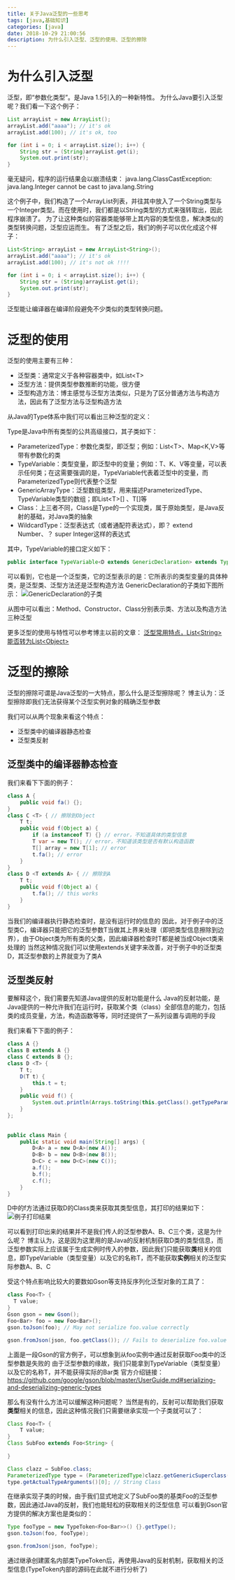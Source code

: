 ```yaml
---
title: 关于Java泛型的一些思考
tags: [java,基础知识]
categories: [java]
date: 2018-10-29 21:00:56
description: 为什么引入泛型、泛型的使用、泛型的擦除
---
```


# 为什么引入泛型

泛型，即“参数化类型”。是Java 1.5引入的一种新特性。
为什么Java要引入泛型呢？我们看一下这个例子：
```java
List arrayList = new ArrayList();
arrayList.add("aaaa"); // it's ok
arrayList.add(100); // it's ok, too

for (int i = 0; i < arrayList.size(); i++) {
	String str = (String)arrayList.get(i);
	System.out.print(str);
}
```

毫无疑问，程序的运行结果会以崩溃结束：
java.lang.ClassCastException: java.lang.Integer cannot be cast to java.lang.String

这个例子中，我们构造了一个ArrayList列表，并往其中放入了一个String类型与一个Integer类型。而在使用时，我们都是以String类型的方式来强转取出，因此程序崩溃了。
为了让这种类似的容器类能够带上其内容的类型信息，解决类似的类型转换问题，泛型应运而生。
有了泛型之后，我们的例子可以优化成这个样子：
```java
List<String> arrayList = new ArrayList<String>();
arrayList.add("aaaa"); // it's ok
arrayList.add(100); // it's not ok !!!!

for (int i = 0; i < arrayList.size(); i++) {
	String str = (String)arrayList.get(i);
	System.out.print(str);
}
```

泛型能让编译器在编译阶段避免不少类似的类型转换问题。

# 泛型的使用

泛型的使用主要有三种：
- 泛型类：通常定义于各种容器类中，如List&lt;T&gt;
- 泛型方法：提供类型参数推断的功能，很方便
- 泛型构造方法：博主感觉与泛型方法类似，只是为了区分普通方法与构造方法，因此有了泛型方法与泛型构造方法

从Java的Type体系中我们可以看出三种泛型的定义：

Type是Java中所有类型的公共高级接口，其子类如下：
- ParameterizedType：参数化类型，即泛型；例如：List&lt;T&gt;、Map&lt;K,V&gt;等带有参数化的类
- TypeVariable：类型变量，即泛型中的变量；例如：T、K、V等变量，可以表示任何类；在这需要强调的是，TypeVariable代表着泛型中的变量，而ParameterizedType则代表整个泛型
- GenericArrayType：泛型数组类型，用来描述ParameterizedType、TypeVariable类型的数组；即List&lt;T&gt;[] 、T[]等
- Class：上三者不同，Class是Type的一个实现类，属于原始类型，是Java反射的基础，对Java类的抽象
- WildcardType：泛型表达式（或者通配符表达式），即？ extend Number、？ super Integer这样的表达式

其中，TypeVariable的接口定义如下：
```java
public interface TypeVariable<D extends GenericDeclaration> extends Type {
```

可以看到，它也是一个泛型类，它的泛型表示的是：它所表示的类型变量的具体种类，是泛型类、泛型方法还是泛型构造方法
GenericDeclaration的子类如下图所示：
![GenericDeclaration的子类](1.png)

从图中可以看出：Method、Constructor、Class分别表示类、方法以及构造方法三种泛型

更多泛型的使用与特性可以参考博主以前的文章：
[泛型常用特点，List&lt;String&gt;能否转为List&lt;Object&gt;](/2016/03/22/关于一些基础的Java问题的解答（七）/#泛型常用特点，List-lt-String-gt-能否转为List-lt-Object-gt)

# 泛型的擦除

泛型的擦除可谓是Java泛型的一大特点，那么什么是泛型擦除呢？
博主认为：泛型擦除即我们无法获得某个泛型实例对象的精确泛型参数

我们可以从两个现象来看这个特点：
- 泛型类中的编译器静态检查
- 泛型类反射

## 泛型类中的编译器静态检查

我们来看下下面的例子：
```java
class A {  
    public void fa() {};  
}  
class C <T> { // 擦除到Object  
    T t;  
    public void f(Object a) {  
        if (a instanceof T) {} // error，不知道具体的类型信息  
        T var = new T(); // error，不知道该类型是否有默认构造函数  
        T[] array = new T[1]; // error    
        t.fa(); // error  
    }  
}
class D <T extends A> { // 擦除到A  
    T t;  
    public void f(Object a) {  
        t.fa(); // this works  
    }  
}
```

当我们的编译器执行静态检查时，是没有运行时的信息的
因此，对于例子中的泛型类C，编译器只能把它的泛型参数T当做其上界来处理（即把类型信息擦除到边界），由于Object类为所有类的父类，因此编译器检查时T都是被当成Object类来处理的
当然这种情况我们可以使用extends关键字来改善，对于例子中的泛型类D，其泛型参数的上界就变为了类A

## 泛型类反射

要解释这个，我们需要先知道Java提供的反射功能是什么
Java的反射功能，是Java提供的一种允许我们在运行时，获取某个类（class）全部信息的能力，包括类的成员变量，方法，构造函数等等，同时还提供了一系列设置与调用的手段

我们来看下下面的例子：
```java
class A {}  
class B extends A {}  
class C extends B {};  
class D <T> {  
    T t;  
    D(T t) {  
        this.t = t;  
    }  
    public void f() {  
        System.out.println(Arrays.toString(this.getClass().getTypeParameters()));  
    }  
};  
  
  
public class Main {  
    public static void main(String[] args) {  
        D<A> a = new D<A>(new A());  
        D<B> b = new D<B>(new B());  
        D<C> c = new D<C>(new C());  
        a.f();  
        b.f();  
        c.f();  
    }  
}
```

D中的f方法通过获取D的Class类来获取其类型信息，其打印的结果如下：
![例子打印结果](2.jpg)

可以看到打印出来的结果并不是我们传人的泛型参数A、B、C三个类，这是为什么呢？
博主认为，这是因为这里用的是Java的反射机制获取D类的类型信息，而泛型参数实际上应该属于生成实例时传入的参数，因此我们只能获取**类**相关的信息，即TypeVariable（类型变量）以及它的名称T，而不能获取**实例**相关的泛型实际参数A、B、C

受这个特点影响比较大的要数如Gson等支持反序列化泛型对象的工具了：
```java
class Foo<T> {
  T value;
}
Gson gson = new Gson();
Foo<Bar> foo = new Foo<Bar>();
gson.toJson(foo); // May not serialize foo.value correctly

gson.fromJson(json, foo.getClass()); // Fails to deserialize foo.value as Bar
```

上面是一段Gson的官方例子，可以想象到从foo实例中通过反射获取Foo类中的泛型参数是失败的
由于泛型参数的缘故，我们只能拿到TypeVariable（类型变量）以及它的名称T，并不能获得实际的Bar类
官方介绍链接：
https://github.com/google/gson/blob/master/UserGuide.md#serializing-and-deserializing-generic-types

那么有没有什么方法可以缓解这种问题呢？
当然是有的，反射可以帮助我们获取**类型**相关的信息，因此这种情况我们只需要继承实现一个子类就可以了：
```java
Class Foo<T> {
	T value;
}
Class SubFoo extends Foo<String> {
	
}

Class clazz = SubFoo.class;
ParameterizedType type = (ParameterizedType)clazz.getGenericSuperclass();
type.getActualTypeArguments()[0]; // String Class
```

在继承实现子类的时候，由于我们显式地定义了SubFoo类的基类Foo的泛型参数，因此通过Java的反射，我们也能轻松的获取相关的泛型信息
可以看到Gson官方提供的解决方案也是类似的：
```java
Type fooType = new TypeToken<Foo<Bar>>() {}.getType();
gson.toJson(foo, fooType);

gson.fromJson(json, fooType);
```

通过继承创建匿名内部类TypeToken后，再使用Java的反射机制，获取相关的泛型信息(TypeToken内部的源码在此就不进行分析了)